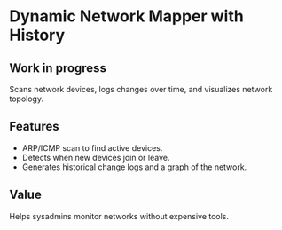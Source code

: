 # Dynamic Network Mapper with History

## Work in progress ##



Scans network devices, logs changes over time, and visualizes network topology.

## Features
- ARP/ICMP scan to find active devices.
- Detects when new devices join or leave.
- Generates historical change logs and a graph of the network.

## Value
Helps sysadmins monitor networks without expensive tools.
